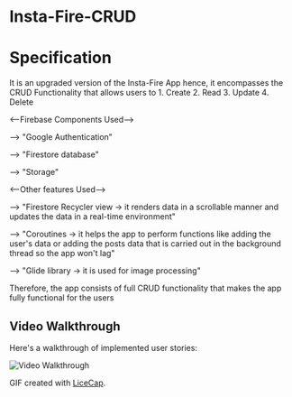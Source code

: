 # Insta-Fire-CRUD

# Specification  

It is an upgraded version of the Insta-Fire App hence, it encompasses the CRUD Functionality that allows users to 1. Create 2. Read 3. Update 4. Delete

<--Firebase Components Used-->

 --> "Google Authentication"
 
 --> "Firestore database"
 
 --> "Storage"

<--Other features Used-->

 --> "Firestore Recycler view -> it renders data in a scrollable manner and updates the data in a real-time environment"
 
 --> "Coroutines -> it helps the app to perform functions like adding the user's data or adding the posts data that is carried out in the background thread so the app          won't lag"
 
 --> "Glide library -> it is used for image processing"


Therefore, the app consists of full CRUD functionality that makes the app fully functional for the users



## Video Walkthrough

Here's a walkthrough of implemented user stories:

<img src='https://media.giphy.com/media/r46td3copEWqy84kqF/giphy.gif' title='Video Walkthrough' width='' alt='Video Walkthrough' />

GIF created with [LiceCap](http://www.cockos.com/licecap/).

